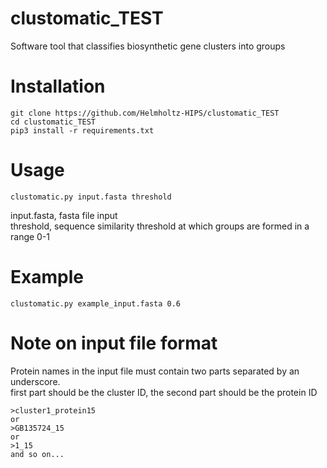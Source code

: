 # clustomatic_TEST
Software tool that classifies biosynthetic gene clusters into groups

# Installation
```
git clone https://github.com/Helmholtz-HIPS/clustomatic_TEST
cd clustomatic_TEST
pip3 install -r requirements.txt
```

# Usage
```
clustomatic.py input.fasta threshold
```
input.fasta, fasta file input\
threshold, sequence similarity threshold at which groups are formed in a range 0-1

# Example
```
clustomatic.py example_input.fasta 0.6
```

# Note on input file format
Protein names in the input file must contain two parts separated by an underscore.\
first part should be the cluster ID, the second part should be the protein ID
```
>cluster1_protein15
or
>GB135724_15
or
>1_15
and so on...
```
